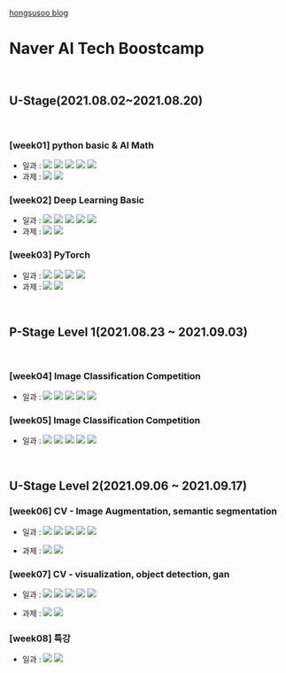 [hongsusoo blog](https://hongsusoo.github.io/)

# Naver AI Tech Boostcamp 

<br>

## **U-Stage(2021.08.02~2021.08.20)**

<br>

### [week01] python basic & AI Math

  - 일과 : <a href="https://hongsusoo.github.io/daily/BoostCourse_day1"><img src="https://img.shields.io/badge/-Day01-red"/></a> <a href="https://hongsusoo.github.io/daily/BoostCourse_day2"><img src="https://img.shields.io/badge/-Day02-red"/></a> <a href="https://hongsusoo.github.io/daily/BoostCourse_day3"><img src="https://img.shields.io/badge/-Day03-red"/></a> <a href="https://hongsusoo.github.io/daily/BoostCourse_day4"><img src="https://img.shields.io/badge/-Day04-red"/></a> <a href="https://hongsusoo.github.io/daily/BoostCourse_day5"><img src="https://img.shields.io/badge/-Day05-red"/></a> 
  - 과제 : <a href="https://github.com/hongsusoo/boostcourse_assignment/tree/main/1%EC%A3%BC%EC%B0%A8/%ED%95%84%EC%88%98"><img src="https://img.shields.io/badge/-필수과제-orange"/></a> <a href="https://github.com/hongsusoo/boostcourse_assignment/tree/main/1%EC%A3%BC%EC%B0%A8/%EC%84%A0%ED%83%9D"><img src="https://img.shields.io/badge/-선택과제-blue"/></a>


### [week02] Deep Learning Basic
  - 일과 : <a href="https://hongsusoo.github.io/daily/BoostCourse_day6"><img src="https://img.shields.io/badge/-Day06-red"/></a>  <a href="https://hongsusoo.github.io/daily/BoostCourse_day7"><img src="https://img.shields.io/badge/-Day07-red"/></a>  <a href="https://hongsusoo.github.io/daily/BoostCourse_day8"><img src="https://img.shields.io/badge/-Day08-red"/></a>  <a href="https://hongsusoo.github.io/daily/BoostCourse_day9"><img src="https://img.shields.io/badge/-Day09-red"/></a>  <a href="https://hongsusoo.github.io/daily/BoostCourse_day10"><img src="https://img.shields.io/badge/-Day10-red"/></a>  
  - 과제 : <a href="https://github.com/hongsusoo/boostcourse_assignment/tree/main/2%EC%A3%BC%EC%B0%A8/%ED%95%84%EC%88%98"><img src="https://img.shields.io/badge/-필수과제-orange"/></a> <a href="https://github.com/hongsusoo/boostcourse_assignment/tree/main/2%EC%A3%BC%EC%B0%A8/%EC%84%A0%ED%83%9D"><img src="https://img.shields.io/badge/-선택과제-blue"/></a>


### [week03] PyTorch
  - 일과 : <a href="https://hongsusoo.github.io/daily/BoostCourse_day11"><img src="https://img.shields.io/badge/-Day11-red"/></a>  <a href="https://hongsusoo.github.io/daily/BoostCourse_day12"><img src="https://img.shields.io/badge/-Day12-red"/></a>  <a href="https://hongsusoo.github.io/daily/BoostCourse_day13"><img src="https://img.shields.io/badge/-Day13-red"/></a>  <a href="https://hongsusoo.github.io/daily/BoostCourse_day14"><img src="https://img.shields.io/badge/-Day14-red"/></a>  
  - 과제 : <a href="https://github.com/hongsusoo/boostcourse_assignment/tree/main/3%EC%A3%BC%EC%B0%A8/%ED%95%84%EC%88%98"><img src="https://img.shields.io/badge/-필수과제-orange"/></a> <a href="https://github.com/hongsusoo/boostcourse_assignment/tree/main/3%EC%A3%BC%EC%B0%A8/%EC%84%A0%ED%83%9D"><img src="https://img.shields.io/badge/-선택과제-blue"/></a>

<br>

## **P-Stage Level 1(2021.08.23 ~ 2021.09.03)**

<br>
  
### [week04] Image Classification Competition
   - 일과 : <a href="https://hongsusoo.github.io/daily/BoostCourse_day15"><img src="https://img.shields.io/badge/-Day15-red"/></a>  <a href="https://hongsusoo.github.io/daily/BoostCourse_day16"><img src="https://img.shields.io/badge/-Day16-red"/></a>  <a href="https://hongsusoo.github.io/daily/BoostCourse_day17"><img src="https://img.shields.io/badge/-Day17-red"/></a>  <a href="https://hongsusoo.github.io/daily/BoostCourse_day18"><img src="https://img.shields.io/badge/-Day18-red"/></a>  <a href="https://hongsusoo.github.io/daily/BoostCourse_day19"><img src="https://img.shields.io/badge/-Day19-red"/></a>  
   
### [week05] Image Classification Competition
   - 일과 : <a href="https://hongsusoo.github.io/daily/BoostCourse_day20"><img src="https://img.shields.io/badge/-Day20-red"/></a>  <a href="https://hongsusoo.github.io/daily/BoostCourse_day21"><img src="https://img.shields.io/badge/-Day21-red"/></a>  <a href="https://hongsusoo.github.io/daily/BoostCourse_day22"><img src="https://img.shields.io/badge/-Day22-red"/></a>  <a href="https://hongsusoo.github.io/daily/BoostCourse_day23"><img src="https://img.shields.io/badge/-Day23-red"/></a>  <a href="https://hongsusoo.github.io/daily/BoostCourse_day24"><img src="https://img.shields.io/badge/-Day24-red"/></a>  

<br>

## **U-Stage Level 2(2021.09.06 ~ 2021.09.17)**

### [week06] CV - Image Augmentation, semantic segmentation
  - 일과 : <a href="https://hongsusoo.github.io/daily/BoostCourse_day25"><img src="https://img.shields.io/badge/-Day25-red"/></a>  <a href="https://hongsusoo.github.io/daily/BoostCourse_day26"><img src="https://img.shields.io/badge/-Day26-red"/></a>  <a href="https://hongsusoo.github.io/daily/BoostCourse_day27"><img src="https://img.shields.io/badge/-Day27-red"/></a>  <a href="https://hongsusoo.github.io/daily/BoostCourse_day28"><img src="https://img.shields.io/badge/-Day28-red"/></a>  <a href="https://hongsusoo.github.io/daily/BoostCourse_day29"><img src="https://img.shields.io/badge/-Day29-red"/></a>  

  - 과제 : <a href="https://github.com/hongsusoo/boostcourse_assignment/tree/main/assignment_CV"><img src="https://img.shields.io/badge/-필수과제-orange"/></a> <a href="https://github.com/hongsusoo/boostcourse_assignment/tree/main/assignment_CV"><img src="https://img.shields.io/badge/-선택과제-blue"/></a>
   
### [week07] CV - visualization, object detection, gan
  - 일과 : <a href="https://hongsusoo.github.io/daily/BoostCourse_day30"><img src="https://img.shields.io/badge/-Day30-red"/></a>  <a href="https://hongsusoo.github.io/daily/BoostCourse_day31"><img src="https://img.shields.io/badge/-Day31-red"/></a>  <a href="https://hongsusoo.github.io/daily/BoostCourse_day32"><img src="https://img.shields.io/badge/-Day32-red"/></a>  <a href="https://hongsusoo.github.io/daily/BoostCourse_day33"><img src="https://img.shields.io/badge/-Day33-red"/></a>  <a href="https://hongsusoo.github.io/daily/BoostCourse_day34"><img src="https://img.shields.io/badge/-Day34-red"/></a>  

  - 과제 : <a href="https://github.com/hongsusoo/boostcourse_assignment/tree/main/assignment_CV"><img src="https://img.shields.io/badge/-필수과제-orange"/></a> <a href="https://github.com/hongsusoo/boostcourse_assignment/tree/main/assignment_CV"><img src="https://img.shields.io/badge/-선택과제-blue"/></a>

### [week08] 특강

  - 일과 : <a href="https://hongsusoo.github.io/daily/BoostCourse_day35"><img src="https://img.shields.io/badge/-Day35-red"/></a>  <a href="https://hongsusoo.github.io/daily/BoostCourse_day36"><img src="https://img.shields.io/badge/-Day36-red"/></a>
  


<br>

<!-- red orange yellow green blue -->
<!-- https://shields.io/ -->

